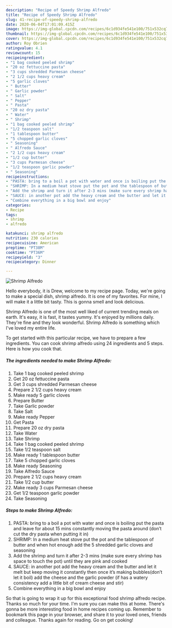 ```yaml
---
description: "Recipe of Speedy Shrimp Alfredo"
title: "Recipe of Speedy Shrimp Alfredo"
slug: 41-recipe-of-speedy-shrimp-alfredo
date: 2020-06-04T17:01:09.415Z
image: https://img-global.cpcdn.com/recipes/6c1d934fe541e100/751x532cq70/shrimp-alfredo-recipe-main-photo.jpg
thumbnail: https://img-global.cpcdn.com/recipes/6c1d934fe541e100/751x532cq70/shrimp-alfredo-recipe-main-photo.jpg
cover: https://img-global.cpcdn.com/recipes/6c1d934fe541e100/751x532cq70/shrimp-alfredo-recipe-main-photo.jpg
author: Roy Obrien
ratingvalue: 4.1
reviewcount: 15
recipeingredient:
- "1 bag cooked peeled shrimp"
- "20 oz fettuccine pasta"
- "3 cups shredded Parmesan cheese"
- "2 1/2 cups heavy cream"
- "5 garlic cloves"
- " Butter"
- " Garlic powder"
- " Salt"
- " Pepper"
- " Pasta"
- "20 oz dry pasta"
- " Water"
- " Shrimp"
- "1 bag cooked peeled shrimp"
- "1/2 teaspoon salt"
- "1 tablespoon butter"
- "5 chopped garlic cloves"
- " Seasoning"
- " Alfredo Sauce"
- "2 1/2 cups heavy cream"
- "1/2 cup butter"
- "3 cups Parmesan cheese"
- "1/2 teaspoon garlic powder"
- " Seasoning"
recipeinstructions:
- "PASTA: bring to a boil a pot with water and once is boiling put the pasta and leave for about 15 mins constantly moving the pasta around (don’t cut the dry pasta when putting it in)"
- "SHRIMP: In a medium heat stove put the pot and the tablespoon of butter and when hot enough add the 5 shredded garlic cloves and seasoning"
- "Add the shrimp and turn it after 2-3 mins (make sure every shrimp has space to touch the pot) until they are pink and cooked"
- "SAUCE: in another pot add the heavy cream and the butter and let it melt but keep moving it constantly then once it’s making bubbles(don’t let it boil) add the cheese and the garlic powder (if has a watery consistency add a little bit of cream cheese and stir)"
- "Combine everything in a big bowl and enjoy"
categories:
- Recipe
tags:
- shrimp
- alfredo

katakunci: shrimp alfredo 
nutrition: 230 calories
recipecuisine: American
preptime: "PT38M"
cooktime: "PT36M"
recipeyield: "3"
recipecategory: Dinner

---
```



![Shrimp Alfredo](https://img-global.cpcdn.com/recipes/6c1d934fe541e100/751x532cq70/shrimp-alfredo-recipe-main-photo.jpg)

Hello everybody, it is Drew, welcome to my recipe page. Today, we're going to make a special dish, shrimp alfredo. It is one of my favorites. For mine, I will make it a little bit tasty. This is gonna smell and look delicious.



Shrimp Alfredo is one of the most well liked of current trending meals on earth. It's easy, it is fast, it tastes yummy. It's enjoyed by millions daily. They're fine and they look wonderful. Shrimp Alfredo is something which I've loved my entire life.


To get started with this particular recipe, we have to prepare a few ingredients. You can cook shrimp alfredo using 24 ingredients and 5 steps. Here is how you cook that.

<!--inarticleads1-->

##### The ingredients needed to make Shrimp Alfredo:

1. Take 1 bag cooked peeled shrimp
1. Get 20 oz fettuccine pasta
1. Get 3 cups shredded Parmesan cheese
1. Prepare 2 1/2 cups heavy cream
1. Make ready 5 garlic cloves
1. Prepare  Butter
1. Take  Garlic powder
1. Take  Salt
1. Make ready  Pepper
1. Get  Pasta
1. Prepare 20 oz dry pasta
1. Take  Water
1. Take  Shrimp
1. Take 1 bag cooked peeled shrimp
1. Take 1/2 teaspoon salt
1. Make ready 1 tablespoon butter
1. Take 5 chopped garlic cloves
1. Make ready  Seasoning
1. Take  Alfredo Sauce
1. Prepare 2 1/2 cups heavy cream
1. Take 1/2 cup butter
1. Make ready 3 cups Parmesan cheese
1. Get 1/2 teaspoon garlic powder
1. Take  Seasoning




<!--inarticleads2-->

##### Steps to make Shrimp Alfredo:

1. PASTA: bring to a boil a pot with water and once is boiling put the pasta and leave for about 15 mins constantly moving the pasta around (don’t cut the dry pasta when putting it in)
1. SHRIMP: In a medium heat stove put the pot and the tablespoon of butter and when hot enough add the 5 shredded garlic cloves and seasoning
1. Add the shrimp and turn it after 2-3 mins (make sure every shrimp has space to touch the pot) until they are pink and cooked
1. SAUCE: in another pot add the heavy cream and the butter and let it melt but keep moving it constantly then once it’s making bubbles(don’t let it boil) add the cheese and the garlic powder (if has a watery consistency add a little bit of cream cheese and stir)
1. Combine everything in a big bowl and enjoy




So that is going to wrap it up for this exceptional food shrimp alfredo recipe. Thanks so much for your time. I'm sure you can make this at home. There's gonna be more interesting food in home recipes coming up. Remember to bookmark this page in your browser, and share it to your loved ones, friends and colleague. Thanks again for reading. Go on get cooking!
